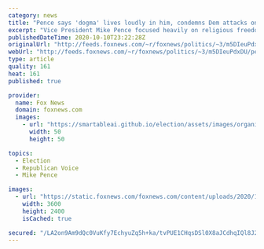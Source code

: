 ```yaml
---
category: news
title: "Pence says 'dogma' lives loudly in him, condemns Dem attacks on Barrett's faith"
excerpt: "Vice President Mike Pence focused heavily on religious freedom during a Saturday rally in The Villages, the nation’s largest retirement community, located in one of the most traditionally conservative sectors of the country."
publishedDateTime: 2020-10-10T23:22:28Z
originalUrl: "http://feeds.foxnews.com/~r/foxnews/politics/~3/m5DIeuPdxDU/pence-dogma-supreme-court-the-villages"
webUrl: "http://feeds.foxnews.com/~r/foxnews/politics/~3/m5DIeuPdxDU/pence-dogma-supreme-court-the-villages"
type: article
quality: 161
heat: 161
published: true

provider:
  name: Fox News
  domain: foxnews.com
  images:
    - url: "https://smartableai.github.io/election/assets/images/organizations/foxnews.com-50x50.jpg"
      width: 50
      height: 50

topics:
  - Election
  - Republican Voice
  - Mike Pence

images:
  - url: "https://static.foxnews.com/foxnews.com/content/uploads/2020/10/AP20282814405498.jpg"
    width: 3600
    height: 2400
    isCached: true

secured: "/LA2on9Am9dQc0VuKfy7EchyuZq5h+ka/tvPUE1CHqsDSl0X8aJCdhqIQl8J2+i1Gljv89pgZJpg1ROK/nAix6Nlh44/cNR9N2NoVQVWt6CBffVivhcevfQSijnkxw/oloGJgw2PToeHdPG9NPO9hEYdJHryf+D0WUO3KnlHi7egnMtOIcCpnY5F1dhRPsD8Q5J/abYt5AtiJ4TDjWJf28O9Th+02hsymem14DB8DuEhRLFNC3rthYmV2pOiA0d972+hDhx6tMDTEfTmH6mrt0IvKj75GlGtN7gHb3T5Cxjw8ffWbK3jfxmi8VRQg3El2i2a4LglgPSLwdpY9AS7A8Nq086itMOGtmU0ikQWgMc=;54Y5r8apAaU+/rA5bHIpxw=="
---
```


